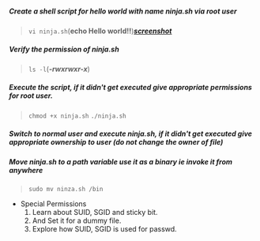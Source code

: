 ##### Create a shell script for hello world with name ninja.sh via root user
>`vi ninja.sh`(****echo Hello world!!****)[*****screenshot*****](https://github.com/devgupta6762/linux/blob/bash/images/hello.png)
##### Verify the permission of ninja.sh
>`ls -l`(*******-rwxrwxr-x*******)
##### Execute the script, if it didn't get executed give appropriate permissions for root user.
>`chmod +x ninja.sh`
`./ninja.sh`
##### Switch to normal user and execute ninja.sh, if it didn't get executed give appropriate ownership to user (do not change the owner of file)
##### Move ninja.sh to a path variable use it as a binary ie invoke it from anywhere
>`sudo mv ninza.sh /bin`
- Special Permissions
  1. Learn about SUID, SGID and sticky bit.
  2. And Set it for a dummy file.
  3. Explore how SUID, SGID is used for passwd.  